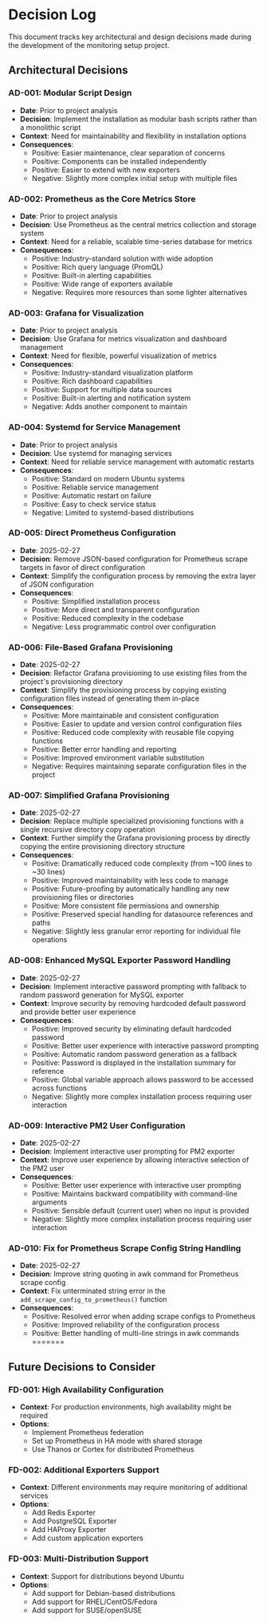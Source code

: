 # Decision Log

This document tracks key architectural and design decisions made during the development of the monitoring setup project.

## Architectural Decisions

### AD-001: Modular Script Design
- **Date**: Prior to project analysis
- **Decision**: Implement the installation as modular bash scripts rather than a monolithic script
- **Context**: Need for maintainability and flexibility in installation options
- **Consequences**:
  - Positive: Easier maintenance, clear separation of concerns
  - Positive: Components can be installed independently
  - Positive: Easier to extend with new exporters
  - Negative: Slightly more complex initial setup with multiple files

### AD-002: Prometheus as the Core Metrics Store
- **Date**: Prior to project analysis
- **Decision**: Use Prometheus as the central metrics collection and storage system
- **Context**: Need for a reliable, scalable time-series database for metrics
- **Consequences**:
  - Positive: Industry-standard solution with wide adoption
  - Positive: Rich query language (PromQL)
  - Positive: Built-in alerting capabilities
  - Positive: Wide range of exporters available
  - Negative: Requires more resources than some lighter alternatives

### AD-003: Grafana for Visualization
- **Date**: Prior to project analysis
- **Decision**: Use Grafana for metrics visualization and dashboard management
- **Context**: Need for flexible, powerful visualization of metrics
- **Consequences**:
  - Positive: Industry-standard visualization platform
  - Positive: Rich dashboard capabilities
  - Positive: Support for multiple data sources
  - Positive: Built-in alerting and notification system
  - Negative: Adds another component to maintain

### AD-004: Systemd for Service Management
- **Date**: Prior to project analysis
- **Decision**: Use systemd for managing services
- **Context**: Need for reliable service management with automatic restarts
- **Consequences**:
  - Positive: Standard on modern Ubuntu systems
  - Positive: Reliable service management
  - Positive: Automatic restart on failure
  - Positive: Easy to check service status
  - Negative: Limited to systemd-based distributions

### AD-005: Direct Prometheus Configuration
- **Date**: 2025-02-27
- **Decision**: Remove JSON-based configuration for Prometheus scrape targets in favor of direct configuration
- **Context**: Simplify the configuration process by removing the extra layer of JSON configuration
- **Consequences**:
  - Positive: Simplified installation process
  - Positive: More direct and transparent configuration
  - Positive: Reduced complexity in the codebase
  - Negative: Less programmatic control over configuration

### AD-006: File-Based Grafana Provisioning
- **Date**: 2025-02-27
- **Decision**: Refactor Grafana provisioning to use existing files from the project's provisioning directory
- **Context**: Simplify the provisioning process by copying existing configuration files instead of generating them in-place
- **Consequences**:
  - Positive: More maintainable and consistent configuration
  - Positive: Easier to update and version control configuration files
  - Positive: Reduced code complexity with reusable file copying functions
  - Positive: Better error handling and reporting
  - Positive: Improved environment variable substitution
  - Negative: Requires maintaining separate configuration files in the project

### AD-007: Simplified Grafana Provisioning
- **Date**: 2025-02-27
- **Decision**: Replace multiple specialized provisioning functions with a single recursive directory copy operation
- **Context**: Further simplify the Grafana provisioning process by directly copying the entire provisioning directory structure
- **Consequences**:
  - Positive: Dramatically reduced code complexity (from ~100 lines to ~30 lines)
  - Positive: Improved maintainability with less code to manage
  - Positive: Future-proofing by automatically handling any new provisioning files or directories
  - Positive: More consistent file permissions and ownership
  - Positive: Preserved special handling for datasource references and paths
  - Negative: Slightly less granular error reporting for individual file operations

### AD-008: Enhanced MySQL Exporter Password Handling
- **Date**: 2025-02-27
- **Decision**: Implement interactive password prompting with fallback to random password generation for MySQL exporter
- **Context**: Improve security by removing hardcoded default password and provide better user experience
- **Consequences**:
  - Positive: Improved security by eliminating default hardcoded password
  - Positive: Better user experience with interactive password prompting
  - Positive: Automatic random password generation as a fallback
  - Positive: Password is displayed in the installation summary for reference
  - Positive: Global variable approach allows password to be accessed across functions
  - Negative: Slightly more complex installation process requiring user interaction

### AD-009: Interactive PM2 User Configuration
- **Date**: 2025-02-27
- **Decision**: Implement interactive user prompting for PM2 exporter
- **Context**: Improve user experience by allowing interactive selection of the PM2 user
- **Consequences**:
  - Positive: Better user experience with interactive user prompting
  - Positive: Maintains backward compatibility with command-line arguments
  - Positive: Sensible default (current user) when no input is provided
  - Negative: Slightly more complex installation process requiring user interaction

### AD-010: Fix for Prometheus Scrape Config String Handling
- **Date**: 2025-02-27
- **Decision**: Improve string quoting in awk command for Prometheus scrape config
- **Context**: Fix unterminated string error in the `add_scrape_config_to_prometheus()` function
- **Consequences**:
  - Positive: Resolved error when adding scrape configs to Prometheus
  - Positive: Improved reliability of the configuration process
  - Positive: Better handling of multi-line strings in awk commands
=======

## Future Decisions to Consider

### FD-001: High Availability Configuration
- **Context**: For production environments, high availability might be required
- **Options**:
  - Implement Prometheus federation
  - Set up Prometheus in HA mode with shared storage
  - Use Thanos or Cortex for distributed Prometheus

### FD-002: Additional Exporters Support
- **Context**: Different environments may require monitoring of additional services
- **Options**:
  - Add Redis Exporter
  - Add PostgreSQL Exporter
  - Add HAProxy Exporter
  - Add custom application exporters

### FD-003: Multi-Distribution Support
- **Context**: Support for distributions beyond Ubuntu
- **Options**:
  - Add support for Debian-based distributions
  - Add support for RHEL/CentOS/Fedora
  - Add support for SUSE/openSUSE